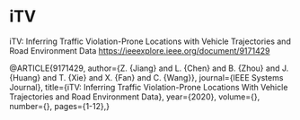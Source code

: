 # iTV
iTV: Inferring Traffic Violation-Prone Locations with Vehicle Trajectories and Road Environment Data
https://ieeexplore.ieee.org/document/9171429

@ARTICLE{9171429,
  author={Z. {Jiang} and L. {Chen} and B. {Zhou} and J. {Huang} and T. {Xie} and X. {Fan} and C. {Wang}},
  journal={IEEE Systems Journal}, 
  title={iTV: Inferring Traffic Violation-Prone Locations With Vehicle Trajectories and Road Environment Data}, 
  year={2020},
  volume={},
  number={},
  pages={1-12},}
